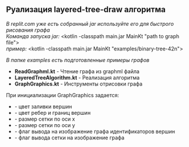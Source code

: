 ## Руализация layered-tree-draw алгоритма

*В replit.com уже есть собранный jar используйте его для быстрого рисования графа*  
*Команда запуска jar:* <kotlin -classpath main.jar MainKt "path to graph file">  
*пример:* <kotlin -classpath main.jar MainKt "examples/binary-tree-42n">

*В папке examples есть подготовленные примеры графов*

- **ReadGraphml.kt** - Чтение графа из graphml файла
- **LayeredTreeAlgorithm.kt** - Реализация алгоритма
- **GraphGraphics.kt** - Инструменты отрисовки графа

При инициализации GraphGraphics задается:
- <fillColor> - цвет заливки вершин
- <borderColor> - цвет ребер и границ вершин
- <xPadding> - размер сетки по оси x
- <xPadding> - размер сетки по оси y
- <nodeTitle> - флаг вывода на изображение графа идентификаторов вершин
- <grid> - флаг вывода сетки на изображение графа
